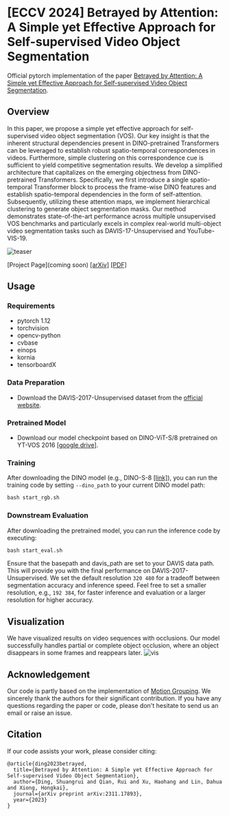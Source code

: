 # [ECCV 2024] Betrayed by Attention: A Simple yet Effective Approach for Self-supervised Video Object Segmentation
Official pytorch implementation of the paper [Betrayed by Attention: A Simple yet Effective Approach for Self-supervised Video Object Segmentation](https://arxiv.org/abs/2311.17893). 

## Overview
In this paper, we propose a simple yet effective approach for self-supervised video object segmentation (VOS). Our key insight is that the inherent structural dependencies present in DINO-pretrained Transformers can be leveraged to establish robust spatio-temporal correspondences in videos. Furthermore, simple clustering on this correspondence cue is sufficient to yield competitive segmentation results. We develop a simplified architecture that capitalizes on the emerging objectness from DINO-pretrained Transformers. Specifically, we first introduce a single spatio-temporal Transformer block to process the frame-wise DINO features and establish spatio-temporal dependencies in the form of self-attention. Subsequently, utilizing these attention maps, we implement hierarchical clustering to generate object segmentation masks. Our method demonstrates state-of-the-art performance across multiple unsupervised VOS benchmarks and particularly excels in complex real-world multi-object video segmentation tasks such as DAVIS-17-Unsupervised and YouTube-VIS-19.

![teaser](Figure/teaser.png)

[Project Page](coming soon) [[arXiv]](https://arxiv.org/abs/2311.17893) [[PDF]](https://www.ecva.net/papers/eccv_2024/papers_ECCV/papers/06142.pdf)

## Usage

### Requirements
- pytorch 1.12
- torchvision
- opencv-python
- cvbase
- einops
- kornia
- tensorboardX


### Data Preparation
- Download the DAVIS-2017-Unsupervised dataset from the [official website](https://davischallenge.org/davis2017/code.html#unsupervised).

### Pretrained Model
- Download our model checkpoint based on DINO-ViT-S/8 pretrained on YT-VOS 2016 [[google drive]](https://drive.google.com/file/d/1UhSPueJGpV4di9SVlZDmz0KWkuigQApA/view?usp=sharing).

### Training
After downloading the DINO model (e.g., DINO-S-8 [[link]](https://dl.fbaipublicfiles.com/dino/dino_deitsmall8_pretrain/dino_deitsmall8_pretrain_full_checkpoint.pth)), you can run the training code by setting `--dino_path` to your current DINO model path:
```python
bash start_rgb.sh
```

### Downstream Evaluation
After downloading the pretrained model, you can run the inference code by executing:
```python
bash start_eval.sh
```
Ensure that the basepath and davis_path are set to your DAVIS data path. This will provide you with the final performance on DAVIS-2017-Unsupervised. We set the default resolution ```320 480``` for a tradeoff between segmentation accuracy and inference speed. Feel free to set a smaller resolution, e.g., ```192 384```, for faster inference and evaluation or a larger resolution for higher accuracy.

## Visualization
We have visualized results on video sequences with occlusions. Our model successfully handles partial or complete object occlusion, where an object disappears in some frames and reappears later.
![vis](Figure/vis.png)

## Acknowledgement
Our code is partly based on the implementation of [Motion Grouping](https://github.com/charigyang/motiongrouping). We sincerely thank the authors for their significant contribution. If you have any questions regarding the paper or code, please don't hesitate to send us an email or raise an issue.


## Citation
If our code assists your work, please consider citing:
```
@article{ding2023betrayed,
  title={Betrayed by Attention: A Simple yet Effective Approach for Self-supervised Video Object Segmentation},
  author={Ding, Shuangrui and Qian, Rui and Xu, Haohang and Lin, Dahua and Xiong, Hongkai},
  journal={arXiv preprint arXiv:2311.17893},
  year={2023}
}
```
